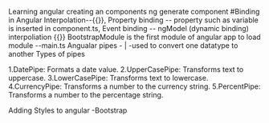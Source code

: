 Learning angular 
creating an components ng generate component <component name>
#Binding in Angular
Interpolation--{{}},
Property binding -- property such as variable is inserted in component.ts,
Event binding -- ngModel (dynamic binding)
interpoliation {{}}
BootstrapModule is the first module of angular app to load module --main.ts
Angualar pipes - | -used to convert one datatype to another
Types of pipes
  
1.DatePipe: Formats a date value.
2.UpperCasePipe: Transforms text to uppercase.
3.LowerCasePipe: Transforms text to lowercase.
4.CurrencyPipe: Transforms a number to the currency string.
5.PercentPipe: Transforms a number to the percentage string.

Adding Styles to angular
-Bootstrap
